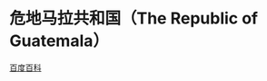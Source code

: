 # 危地马拉共和国（The Republic of Guatemala）

[百度百科](https://baike.baidu.com/item/%E5%8D%B1%E5%9C%B0%E9%A9%AC%E6%8B%89/424368)
